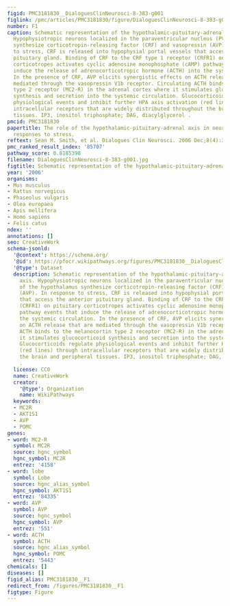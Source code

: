 ```yaml
---
figid: PMC3181830__DialoguesClinNeurosci-8-383-g001
figlink: /pmc/articles/PMC3181830/figure/DialoguesClinNeurosci-8-383-g001/
number: F1
caption: Schematic representation of the hypothalamic-pituitary-adrenal (HPA) axis.
  Hypophysiotropic neurons localized in the paraventricular nucleus (PVN) of the hypothalamus
  synthesize corticotropin-releasing factor (CRF) and vasopressin (AVP). In response
  to stress, CRF is released into hypophysial portal vessels that access the anterior
  pituitary gland. Binding of CRF to the CRF type 1 receptor (CRFR1) on pituitary
  corticotropes activates cyclic adenosine monophosphate (cAMP) pathway events that
  induce the release of adrenocorticotropic hormone (ACTH) into the systemic circulation.
  In the presence of CRF, AVP elicits synergistic effects on ACTH release that are
  mediated through the vasopressin V1b receptor. Circulating ACTH binds to the melanocortin
  type 2 receptor (MC2-R) in the adrenal cortex where it stimulates glucocorticoid
  synthesis and secretion into the systemic circulation. Glucocorticoids regulate
  physiological events and inhibit further HPA axis activation (red lines) through
  intracellular receptors that are widely distributed throughout the brain and peripheral
  tissues. IP3, inositol triphosphate; DAG, diacylglycerol .
pmcid: PMC3181830
papertitle: The role of the hypothalamic-pituitary-adrenal axis in neuroendocrine
  responses to stress.
reftext: Sean M. Smith, et al. Dialogues Clin Neurosci. 2006 Dec;8(4):383-395.
pmc_ranked_result_index: '85707'
pathway_score: 0.8185398
filename: DialoguesClinNeurosci-8-383-g001.jpg
figtitle: Schematic representation of the hypothalamic-pituitary-adrenal (HPA) axis
year: '2006'
organisms:
- Mus musculus
- Rattus norvegicus
- Phaseolus vulgaris
- Olea europaea
- Apis mellifera
- Homo sapiens
- Felis catus
ndex: ''
annotations: []
seo: CreativeWork
schema-jsonld:
  '@context': https://schema.org/
  '@id': https://pfocr.wikipathways.org/figures/PMC3181830__DialoguesClinNeurosci-8-383-g001.html
  '@type': Dataset
  description: Schematic representation of the hypothalamic-pituitary-adrenal (HPA)
    axis. Hypophysiotropic neurons localized in the paraventricular nucleus (PVN)
    of the hypothalamus synthesize corticotropin-releasing factor (CRF) and vasopressin
    (AVP). In response to stress, CRF is released into hypophysial portal vessels
    that access the anterior pituitary gland. Binding of CRF to the CRF type 1 receptor
    (CRFR1) on pituitary corticotropes activates cyclic adenosine monophosphate (cAMP)
    pathway events that induce the release of adrenocorticotropic hormone (ACTH) into
    the systemic circulation. In the presence of CRF, AVP elicits synergistic effects
    on ACTH release that are mediated through the vasopressin V1b receptor. Circulating
    ACTH binds to the melanocortin type 2 receptor (MC2-R) in the adrenal cortex where
    it stimulates glucocorticoid synthesis and secretion into the systemic circulation.
    Glucocorticoids regulate physiological events and inhibit further HPA axis activation
    (red lines) through intracellular receptors that are widely distributed throughout
    the brain and peripheral tissues. IP3, inositol triphosphate; DAG, diacylglycerol
    .
  license: CC0
  name: CreativeWork
  creator:
    '@type': Organization
    name: WikiPathways
  keywords:
  - MC2R
  - AKT1S1
  - AVP
  - POMC
genes:
- word: MC2-R
  symbol: MC2R
  source: hgnc_symbol
  hgnc_symbol: MC2R
  entrez: '4158'
- word: lobe
  symbol: Lobe
  source: hgnc_alias_symbol
  hgnc_symbol: AKT1S1
  entrez: '84335'
- word: AVP
  symbol: AVP
  source: hgnc_symbol
  hgnc_symbol: AVP
  entrez: '551'
- word: ACTH
  symbol: ACTH
  source: hgnc_alias_symbol
  hgnc_symbol: POMC
  entrez: '5443'
chemicals: []
diseases: []
figid_alias: PMC3181830__F1
redirect_from: /figures/PMC3181830__F1
figtype: Figure
---
```

